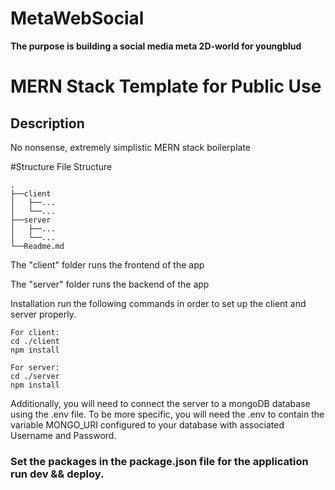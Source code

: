 # MetaWebSocial 
**The purpose is building a social media meta 2D-world for youngblud**
# MERN Stack Template for Public Use
## Description
No nonsense, extremely simplistic MERN stack boilerplate

#Structure
File Structure
```
.
├──client
│   ├──...
│   └──...
├──server
│   ├──...
│   └──...
└──Readme.md
```
The "client" folder runs the frontend of the app

The "server" folder runs the backend of the app

Installation
run the following commands in order to set up the client and server properly.
```
For client:
cd ./client
npm install
```
```
For server:
cd ./server
npm install
```
Additionally, you will need to connect the server to a mongoDB database using the .env file. To be more specific, you will need the .env to contain the variable MONGO_URI configured to your database with associated Username and Password.

### Set the packages in the package.json file for the application run dev && deploy.
